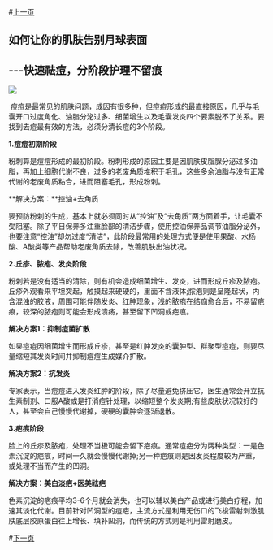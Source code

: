 #[上一页](/kankan/get/h008.md)
## 如何让你的肌肤告别月球表面

## ---快速祛痘，分阶段护理不留痕
**![](/kankan/h009.jpg)**

 痘痘是最常见的肌肤问题，成因有很多种，但痘痘形成的最直接原因，几乎与毛囊开口过度角化、油脂分泌过多、细菌增生以及毛囊发炎四个要素脱不了关系。要找到去痘最有效的方法，必须分清长痘的3个阶段。

**1.痘痘初期阶段**

粉刺算是痘痘形成的最初阶段。粉刺形成的原因主要是因肌肤皮脂腺分泌过多油脂，再加上细胞代谢不良，过多的老废角质堆积于毛孔，这些多余油脂与没有正常代谢的老废角质粘合，进而阻塞毛孔，形成粉刺。

**解决方案：**控油+去角质

要预防粉刺的生成，基本上就必须同时从“控油”及“去角质”两方面着手，让毛囊不受阻塞。除了平日保养多注重脸部的清洁步骤，使用控油保养品调节油脂分泌外，也要注意“控油”却勿过度“清洁”，此阶段最常用的处理方式便是使用果酸、水杨酸、A酸类等产品帮助老废角质去除，改善肌肤出油状况。

**2.丘疹、脓疱、发炎阶段**

粉刺若是没有适当的清除，则有机会造成细菌增生、发炎，进而形成丘疹及脓疱。丘疹外观看来平坦突起，触摸起来硬硬的，里面不含液体;脓疱则是呈隆起状，内含混浊的胶液，周围可能伴随发炎、红肿现象，浅的脓疱在结痂愈合后，不易留疤痕，较深的脓疱则可能会形成溃疡，甚至留下凹洞或疤痕。

**解决方案1：抑制痘菌扩散**

如果痘痘因细菌增生而形成丘疹，甚至是红肿发炎的囊肿型、群聚型痘痘，则要尽量缩短其发炎时间并抑制痘痘生成媒介扩散。

**解决方案2：抗发炎**

专家表示，当痘痘进入发炎红肿的阶段，除了尽量避免挤压它，医生通常会开立抗生素制剂、口服A酸或是打消痘针处理，以缩短整个发炎期;有些皮肤状况较好的人，甚至会自己慢慢代谢掉，硬硬的囊肿会逐渐退散。

**3.疤痕阶段**

脸上的丘疹及脓疱，处理不当极可能会留下疤痕。通常痘疤分为两种类型：一是色素沉淀的疤痕，时间一久就会慢慢代谢掉;另一种疤痕则是因发炎程度较为严重，或处理不当而产生的凹洞。

**解决方案：美白淡疤+医美祛疤**

色素沉淀的疤痕平均3-6个月就会消失，也可以辅以美白产品或进行美白疗程，加速其淡化代谢。目前针对凹洞型的痘疤，主流方式是利用无伤口的飞梭雷射刺激肌肤底层胶原蛋白往上增长、填补凹洞，而传统的方式则是利用雷射磨皮。

#[下一页](/kankan/get/h010.md)